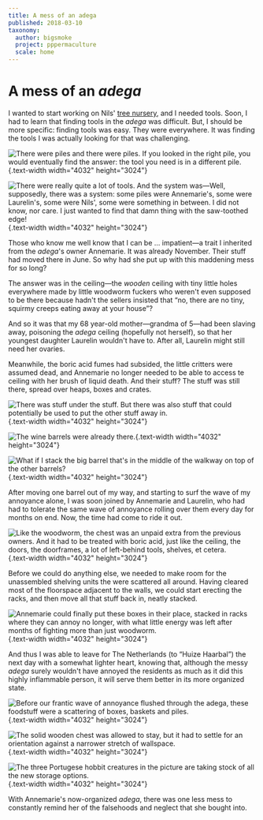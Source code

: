 ```yaml
---
title: A mess of an adega
published: 2018-03-10
taxonomy:
  author: bigsmoke
  project: pppermaculture
  scale: home
---
```


# A mess of an <i lang="pt">adega</i>

I wanted to start working on Nils' [tree nursery](/tree-nurse-nils/), and I needed tools. Soon, I had to learn that finding tools in the <i lang="pt">adega</i> was difficult. But, I should be more specific: finding tools was easy. They were everywhere. It was finding the tools I was actually looking for that was challenging.

![There were piles and there were piles. If you looked in the right pile, you would eventually find the answer: the tool you need is in a different pile.](Ponte_de_Pedra_2017-11-17_Adega_hide-and-seek_with_tools.jpg){.text-width width="4032" height="3024"}

![There were really quite a lot of tools. And the system was—Well, supposedly, there _was_ a system: some piles were Annemarie's, some were Laurelin's, some were Nils', some were something in between. I did not know, nor care. I just wanted to find that damn thing with the saw-toothed edge!](Ponte_de_Pedra_2017-11-17_Adega_tool_explosion.jpg){.text-width width="4032" height="3024"}

Those who know me well know that I can be … impatient—a trait I inherited from the <i lang="pt">adega</i>'s owner Annemarie. It was already November. Their stuff had moved there in June. So why had she put up with this maddening mess for so long?

The answer was in the ceiling—the _wooden_ ceiling with tiny little holes everywhere made by little woodworm fuckers who weren't even supposed to be there because hadn't the sellers insisted that “no, there are no tiny, squirmy creeps eating away at your house”?

And so it was that my 68 year-old mother—grandma of 5—had been slaving away, poisoning the <i lang="pt">adega</i> ceiling (hopefully not herself), so that her youngest daughter Laurelin wouldn't have to. After all, Laurelin might still need her ovaries.

<?project-insert?>

Meanwhile, the boric acid fumes had subsided, the little critters were assumed dead, and Annemarie no longer needed to be able to access te ceiling with her brush of liquid death. And their stuff? The stuff was still there, spread over heaps, boxes and crates.

![There was stuff under the stuff. But there was also stuff that could potentially be used to put the other stuff away in.](Ponte_de_Pedra_2017-11-17_Adega_piles_everywhere.jpg){.text-width width="4032" height="3024"}

![The wine barrels were already there.](Ponte_de_Pedra_2017-11-17_Adega_wine_barrels.jpg){.text-width width="4032" height="3024"}

![What if I stack the big barrel that's in the middle of the walkway on top of the other barrels?](Ponte_de_Pedra_2017-11-17_Stacked_barrels.jpg){.text-width width="4032" height="3024"}

After moving one barrel out of my way, and starting to surf the wave of my annoyance alone, I was soon joined by Annemarie and Laurelin, who had had to tolerate the same wave of annoyance rolling over them every day for months on end. Now, the time had come to ride it out.

![Like the woodworm, the chest was an unpaid extra from the previous owners. And it had to be treated with boric acid, just like the ceiling, the doors, the doorframes, a lot of left-behind tools, shelves, et cetera.](Ponte_de_Pedra_2017-11-17_Adega_with_old_chest.jpg){.text-width width="4032" height="3024"}

Before we could do anything else, we needed to make room for the unassembled shelving units the were scattered all around. Having cleared most of the floorspace adjacent to the walls, we could start erecting the racks, and then move all that stuff back in, neatly stacked.

![Annemarie could finally put these boxes in their place, stacked in racks where they can annoy no longer, with what little energy was left after months of fighting more than just woodworm.](Ponte_de_Pedra_2017-11-17_Adega_repossessed_by_Annemarie.jpg){.text-width width="4032" height="3024"}

And thus I was able to leave for The Netherlands (to “Huize Haarbal”<!-- TODO: insert link -->) the next day with a somewhat lighter heart, knowing that, although the messy <i lang="pt">adega</i> surely wouldn't have annoyed the residents as much as it did this highly inflammable person, it will serve them better in its more organized state.

![Before our frantic wave of annoyance flushed through the <i lang="pt">adega</i>, these foodstuff were a scattering of boxes, baskets and piles.](Ponte_de_Pedra_2017-11-17_Adega_food_supplies.jpg){.text-width width="4032" height="3024"}

![The solid wooden chest was allowed to stay, but it had to settle for an orientation against a narrower stretch of wallspace.](Ponte_de_Pedra_2017-11-17_Adega_food_cabinet.jpg){.text-width width="4032" height="3024"}

![The three Portugese hobbit creatures in the picture are taking stock of all the new storage options.](Ponte_de_Pedra_2017-11-17_Adega_stuff_shelved.jpg){.text-width width="4032" height="3024"}

With Annemarie's now-organized <i lang="pt">adega</i>, there was one less mess to constantly remind her of the falsehoods and neglect that she bought into.

